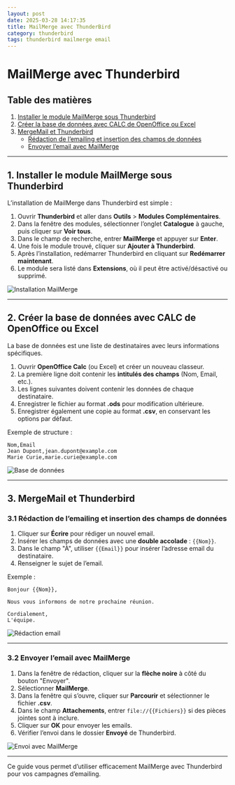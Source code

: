 ```yaml
---
layout: post
date: 2025-03-28 14:17:35
title: MailMerge avec ThunderBird
category: thunderbird
tags: thunderbird mailmerge email
---
```


# MailMerge avec Thunderbird

## Table des matières
1. [Installer le module MailMerge sous Thunderbird](#installer-mailmerge)
2. [Créer la base de données avec CALC de OpenOffice ou Excel](#creer-base-donnees)
3. [MergeMail et Thunderbird](#mergemail-thunderbird)
   - [Rédaction de l’emailing et insertion des champs de données](#redaction-emailing)
   - [Envoyer l’email avec MailMerge](#envoyer-email)

---

## <a name="installer-mailmerge"></a> 1. Installer le module MailMerge sous Thunderbird

L’installation de MailMerge dans Thunderbird est simple :

1. Ouvrir **Thunderbird** et aller dans **Outils** > **Modules Complémentaires**.
2. Dans la fenêtre des modules, sélectionner l’onglet **Catalogue** à gauche, puis cliquer sur **Voir tous**.
3. Dans le champ de recherche, entrer **MailMerge** et appuyer sur **Enter**.
4. Une fois le module trouvé, cliquer sur **Ajouter à Thunderbird**.
5. Après l’installation, redémarrer Thunderbird en cliquant sur **Redémarrer maintenant**.
6. Le module sera listé dans **Extensions**, où il peut être activé/désactivé ou supprimé.

![Installation MailMerge](image1.png)

---

## <a name="creer-base-donnees"></a> 2. Créer la base de données avec CALC de OpenOffice ou Excel

La base de données est une liste de destinataires avec leurs informations spécifiques.

1. Ouvrir **OpenOffice Calc** (ou Excel) et créer un nouveau classeur.
2. La première ligne doit contenir les **intitulés des champs** (Nom, Email, etc.).
3. Les lignes suivantes doivent contenir les données de chaque destinataire.
4. Enregistrer le fichier au format **.ods** pour modification ultérieure.
5. Enregistrer également une copie au format **.csv**, en conservant les options par défaut.

Exemple de structure :
```
Nom,Email
Jean Dupont,jean.dupont@example.com
Marie Curie,marie.curie@example.com
```

![Base de données](image2.png)

---

## <a name="mergemail-thunderbird"></a> 3. MergeMail et Thunderbird

### <a name="redaction-emailing"></a> 3.1 Rédaction de l’emailing et insertion des champs de données

1. Cliquer sur **Écrire** pour rédiger un nouvel email.
2. Insérer les champs de données avec une **double accolade** : `{{Nom}}`.
3. Dans le champ "À", utiliser `{{Email}}` pour insérer l’adresse email du destinataire.
4. Renseigner le sujet de l’email.

Exemple :
```
Bonjour {{Nom}},

Nous vous informons de notre prochaine réunion.

Cordialement,
L'équipe.
```

![Rédaction email](image3.png)

---

### <a name="envoyer-email"></a> 3.2 Envoyer l’email avec MailMerge

1. Dans la fenêtre de rédaction, cliquer sur la **flèche noire** à côté du bouton "Envoyer".
2. Sélectionner **MailMerge**.
3. Dans la fenêtre qui s’ouvre, cliquer sur **Parcourir** et sélectionner le fichier **.csv**.
4. Dans le champ **Attachements**, entrer `file://{{Fichiers}}` si des pièces jointes sont à inclure.
5. Cliquer sur **OK** pour envoyer les emails.
6. Vérifier l’envoi dans le dossier **Envoyé** de Thunderbird.

![Envoi avec MailMerge](image4.png)

---

Ce guide vous permet d’utiliser efficacement MailMerge avec Thunderbird pour vos campagnes d’emailing.
